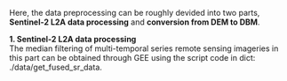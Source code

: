 Here, the data preprocessing can be roughly devided into two parts, **Sentinel-2 L2A data processing** and **conversion from DEM to DBM**.

**1. Sentinel-2 L2A data processing** <br>
The median filtering of multi-temporal series remote sensing imageries in this part can be obtained through GEE using the script code in dict: ./data/get_fused_sr_data.

